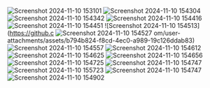 ![Screenshot 2024-11-10 153101](https://github.com/user-attachments/assets/c4364080-cb8c-49fa-ac52-14e23dbba786)
![Screenshot 2024-11-10 154304](https://github.com/user-attachments/assets/3c8981c0-6cc6-490d-9bee-6cee3ffc45f3)
![Screenshot 2024-11-10 154342](https://github.com/user-attachments/assets/a7106659-61bc-4a5c-bf7c-657e6a103284)
![Screenshot 2024-11-10 154416](https://github.com/user-attachments/assets/1aae76ab-ee70-4e0e-a446-980ba5e12b05)
![Screenshot 2024-11-10 154451](https://github.com/user-attachments/assets/69836cc4-8be9-4a2f-8c84-fae08486ceb6)
![Screenshot 2024-11-10 154513](https://github.c
![Screenshot 2024-11-10 154527](https://github.com/user-attachments/assets/bfbf11b1-6681-401a-a9a7-ab5646431f4e)
om/user-attachments/assets/b794b824-f8cd-4ec0-a989-19c126ddab83)
![Screenshot 2024-11-10 154557](https://github.com/user-attachments/assets/553b3426-630a-4c7e-a18e-8bb746fce1ef)
![Screenshot 2024-11-10 154612](https://github.com/user-attachments/assets/ebd4483c-5389-4f04-ab9f-ab9e4ffe7a53)
![Screenshot 2024-11-10 154625](https://github.com/user-attachments/assets/ac9ee681-6d15-4b48-9247-017e75c4d872)
![Screenshot 2024-11-10 154656](https://github.com/user-attachments/assets/eb3571b6-b871-45bb-8dd0-3a490c0d1637)
![Screenshot 2024-11-10 154725](https://github.com/user-attachments/assets/cb12baca-6dd6-4ab3-84d1-dd862f6215ce)
![Screenshot 2024-11-10 154747](https://github.com/user-attachments/assets/df5e7316-8df7-4c7e-8ab0-9b2e573a249b)
![Screenshot 2024-11-10 155723](https://github.com/user-attachments/assets/a545774a-81df-4dee-bd5d-b7f575977b07)
![Screenshot 2024-11-10 154747](https://github.com/user-attachments/assets/fb8bc63d-9655-4c11-bbb0-a4e58eb9235a)
![Screenshot 2024-11-10 154902](https://github.com/user-attachments/assets/b7b8d5eb-2aff-4a71-b369-ba8d7229afa0)

